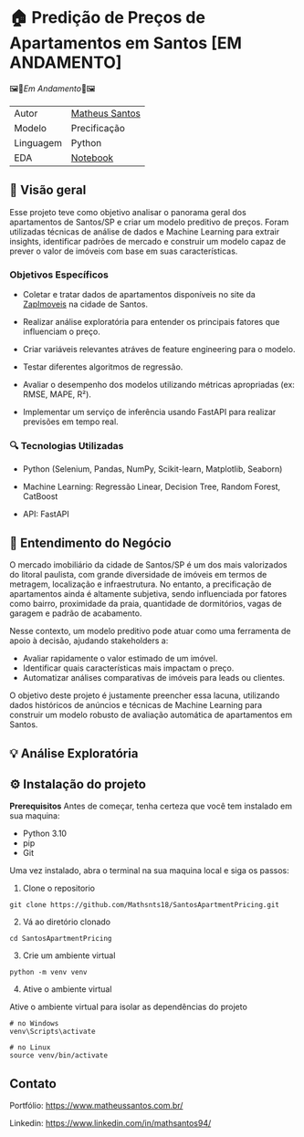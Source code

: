 # 🏠 Predição de Preços de Apartamentos em Santos [EM ANDAMENTO]

🖼️🚧*Em Andamento*🚧🖼️


|               |             |
| -----------   | -----------    |
| Autor         | [Matheus Santos](https://www.linkedin.com/in/mathsantos94/) |
| Modelo        | Precificação    |
| Linguagem    | Python    |
| EDA | [Notebook](notebooks/eda.ipynb) |

## 📌 Visão geral 
Esse projeto teve como objetivo analisar o panorama geral dos apartamentos de Santos/SP e criar um modelo preditivo de preços. Foram utilizadas técnicas de análise de dados e Machine Learning para extrair insights, identificar padrões de mercado e construir um modelo capaz de prever o valor de imóveis com base em suas características.

### Objetivos Específicos

- Coletar e tratar dados de apartamentos disponíveis no site da [ZapImoveis](https://www.zapimoveis.com.br/) na cidade de Santos.

- Realizar análise exploratória para entender os principais fatores que influenciam o preço.

- Criar variáveis relevantes atráves de feature engineering  para o modelo.

- Testar diferentes algoritmos de regressão.

- Avaliar o desempenho dos modelos utilizando métricas apropriadas (ex: RMSE, MAPE, R²).

- Implementar um serviço de inferência usando FastAPI para realizar previsões em tempo real.

### 🔍 Tecnologias Utilizadas

- Python (Selenium, Pandas, NumPy, Scikit-learn, Matplotlib, Seaborn)

- Machine Learning: Regressão Linear, Decision Tree, Random Forest, CatBoost

- API: FastAPI

## 🧭 Entendimento do Negócio

O mercado imobiliário da cidade de Santos/SP é um dos mais valorizados do litoral paulista, com grande diversidade de imóveis em termos de metragem, localização e infraestrutura. No entanto, a precificação de apartamentos ainda é altamente subjetiva, sendo influenciada por fatores como bairro, proximidade da praia, quantidade de dormitórios, vagas de garagem e padrão de acabamento.

Nesse contexto, um modelo preditivo pode atuar como uma ferramenta de apoio à decisão, ajudando stakeholders a:

- Avaliar rapidamente o valor estimado de um imóvel.
- Identificar quais características mais impactam o preço.
- Automatizar análises comparativas de imóveis para leads ou clientes.

O objetivo deste projeto é justamente preencher essa lacuna, utilizando dados históricos de anúncios e técnicas de Machine Learning para construir um modelo robusto de avaliação automática de apartamentos em Santos.

## 💡 Análise Exploratória


## ⚙️ Instalação do projeto

**Prerequisitos**
Antes de começar, tenha certeza que você tem instalado em sua maquina:

- Python 3.10
- pip
- Git

Uma vez instalado, abra o terminal na sua maquina local e siga os passos:

1. Clone o repositorio

```
git clone https://github.com/Mathsnts18/SantosApartmentPricing.git
```
2. Vá ao diretório clonado

```
cd SantosApartmentPricing
```

3. Crie um ambiente virtual

```
python -m venv venv
```

4. Ative o ambiente virtual

Ative o ambiente virtual para isolar as dependências do projeto
```
# no Windows
venv\Scripts\activate

# no Linux
source venv/bin/activate
```

<!-- 5. Instale as dependências

Use o pip para instalar as dependências listadas no requirements.txt

```
pip install -r requirements.txt
```

6. Execute a aplicação

```
streamlit run app.py
```
Após a execução, o projeto irá abrir automaticamente. Caso isso não aconteça, digite na barra de endereço do seu navegar o `Local URL` informado no terminal

7. Desligue a aplicação

Para desligar a aplicação, dê o comando `Ctrl+C` no terminal que estiver rodando a aplicação.

8. Desative o ambiente virtual

Quando terminar de ver o projeto, desative o ambiente virtual

```
deactivate
``` -->

## Contato

Portfólio: https://www.matheussantos.com.br/

Linkedin: https://www.linkedin.com/in/mathsantos94/